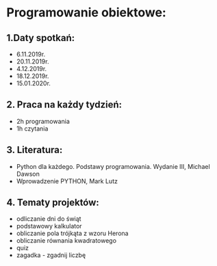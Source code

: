 # Programowanie obiektowe:
## 1.Daty spotkań:

* 6.11.2019r.
* 20.11.2019r.
* 4.12.2019r.
* 18.12.2019r.
* 15.01.2020r.

## 2. Praca na każdy tydzień:

* 2h programowania
* 1h czytania

## 3. Literatura:

 * Python dla każdego. Podstawy programowania. Wydanie III, Michael Dawson
 * Wprowadzenie PYTHON, Mark Lutz
 
 ## 4. Tematy projektów:
 
 * odliczanie dni do świąt
 * podstawowy kalkulator
 * obliczanie pola trójkąta z wzoru Herona
 * obliczanie równania kwadratowego
 * quiz
 * zagadka - zgadnij liczbę
